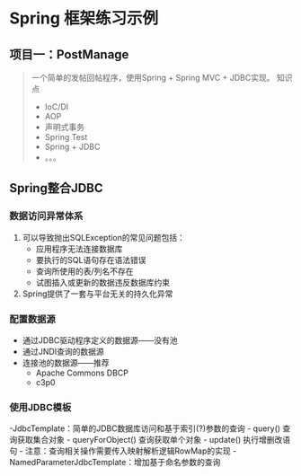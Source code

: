 # Spring 框架练习示例

## 项目一：PostManage
> 一个简单的发帖回帖程序，使用Spring + Spring MVC + JDBC实现。
> 知识点
> * IoC/DI
> * AOP 
> * 声明式事务
> * Spring Test
> * Spring + JDBC
> * 。。。

## Spring整合JDBC

### 数据访问异常体系
1. 可以导致抛出SQLException的常见问题包括：
    - 应用程序无法连接数据库
    - 要执行的SQL语句存在语法错误
    - 查询所使用的表/列名不存在
    - 试图插入或更新的数据违反数据库约束
2. Spring提供了一套与平台无关的持久化异常

### 配置数据源
- 通过JDBC驱动程序定义的数据源——没有池
- 通过JNDI查询的数据源
- 连接池的数据源——推荐
    - Apache Commons DBCP
    - c3p0

### 使用JDBC模板
-JdbcTemplate：简单的JDBC数据库访问和基于索引(?)参数的查询
    - query() 查询获取集合对象
    - queryForObject() 查询获取单个对象
    - update() 执行增删改语句
    - 注意：查询相关操作需要传入映射解析逻辑RowMap<T>的实现
-NamedParameterJdbcTemplate：增加基于命名参数的查询